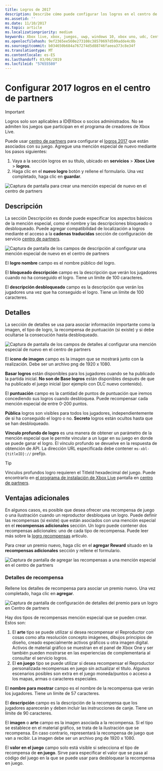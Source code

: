 ```yaml
---
title: Logros de 2017
description: Describe cómo puede configurar los logros en el centro de partners para entregar las recompensas.
ms.assetid: ''
ms.date: 11/10/2017
ms.topic: article
ms.localizationpriority: medium
keywords: Xbox live, xbox, juegos, uwp, windows 10, xbox uno, udc, Centro para desarrolladores universal
ms.openlocfilehash: 9ef2365ee560e273108c38570697d599adde4c0b
ms.sourcegitcommit: b034650b684a767274d5d88746faeea373c8e34f
ms.translationtype: MT
ms.contentlocale: es-ES
ms.lasthandoff: 03/06/2019
ms.locfileid: "57655580"
---
```

# <a name="configure-achievements-2017-in-partner-center"></a>Configurar 2017 logros en el centro de partners

> [!IMPORTANT]
> Logros solo son aplicables a ID@Xbox o socios administrados. No se admiten los juegos que participan en el programa de creadores de Xbox Live.

Puede usar [centro de partners](https://partner.microsoft.com/dashboard) para configurar el [logros 2017](../../achievements-2017/simplified-achievements.md) que están asociados con su juego. Agregue una mención especial de nuevo mediante los pasos siguientes:

1. Vaya a la sección logros en su título, ubicado en **servicios** > **Xbox Live** > **logros**.
2. Haga clic en el **nuevo logro** botón y rellene el formulario.  Una vez completado, haga clic en **guardar**.

![Captura de pantalla para crear una mención especial de nuevo en el centro de partners](../../images/dev-center/achievement-table.png)

## <a name="description"></a>Descripción
La sección Descripción es donde puede especificar los aspectos básicos de la mención especial, como el nombre y las descripciones bloqueado o desbloqueado. Puede agregar compatibilidad de localización a logros mediante el acceso a la **cadenas traducidas** sección de configuración de servicio [centro de partners](https://partner.microsoft.com/dashboard).

![Captura de pantalla de los campos de descripción al configurar una mención especial de nuevo en el centro de partners](../../images/dev-center/achievements-2.png)

El **logro nombre** campo es el nombre público del logro.

El **bloqueado descripción** campo es la descripción que verán los jugadores cuando no ha conseguido el logro. Tiene un límite de 100 caracteres.

El **descripción desbloqueado** campo es la descripción que verán los jugadores una vez que ha conseguido el logro. Tiene un límite de 100 caracteres.

## <a name="details"></a>Detalles
La sección de detalles se usa para asociar información importante como la imagen, el tipo de logro, la recompensa de puntuación (si existe) y si debe ocultarse la consecución hasta desbloqueado.

![Captura de pantalla de los campos de detalles al configurar una mención especial de nuevo en el centro de partners](../../images/dev-center/achievements-3.png)

El **icono de imagen** campo es la imagen que se mostrará junto con la realización. Debe ser un archivo png de 1920 x 1080.

**Basar logros** están disponibles para los jugadores cuando se ha publicado la partida inicial. **No son de Base logros** están disponibles después de que ha publicado el juego inicial (por ejemplo con DLC nuevo contenido).

El **puntuación** campo es la cantidad de puntos de puntuación que iremos concediendo sus logros cuando desbloquea. Puede recompensar cada mención especial de entre 0-200 puntos.  

**Pública** logros son visibles para todos los jugadores, independientemente de si ha conseguido el logro o no. **Secreto** logros están ocultos hasta que se han desbloqueado.

**Vínculo profundo de logro** es una manera de obtener un parámetro de la mención especial que le permite vincular a un lugar en su juego en donde se puede ganar el logro. El vínculo profundo se devuelve en la respuesta de obtención de API. La dirección URL especificada debe contener `ms-xbl-{titleID}://` prefijo.

> [!TIP]
> Vínculos profundos logro requieren el TitleId hexadecimal del juego. Puede encontrarlo en [el programa de instalación de Xbox Live](xbox-live-setup.md) pantalla en [centro de partners](https://developer.microsoft.com/dashboard).

## <a name="additional-rewards"></a>Ventajas adicionales
En algunos casos, es posible que desea ofrecer una recompensa de juego o una ilustración cuando un reproductor desbloquea un logro. Puede definir las recompensas (si existe) que están asociados con una mención especial en el **recompensas adicionales** sección. Un logro puede contener dos recompensas adicionales: uno de cada tipo de recompensa. Puede leer más sobre la [logro recompensas](../../achievements-2017/achievement-rewards.md) artículo.

Para crear un premio nuevo, haga clic en el **agregar Reward** situado en la **recompensas adicionales** sección y rellene el formulario.

![Captura de pantalla de agregar las recompensas a una mención especial en el centro de partners](../../images/dev-center/achievement-reward.png)

### <a name="reward-details"></a>Detalles de recompensa
Rellene los detalles de recompensa para asociar un premio nuevo. Una vez completado, haga clic en **agregar**.

![Captura de pantalla de configuración de detalles del premio para un logro en Centro de partners](../../images/dev-center/achievements-5.png)

Hay dos tipos de recompensas mención especial que se pueden crear. Estos son:

1. El **arte** tipo se puede utilizar si desea recompensar el Reproductor con cosas como alta resolución concepto imágenes, dibujos principios de diseño, creado especialmente activos gráficos u otra imagen digital. Activos de material gráfico se muestran en el panel de Xbox One y ser también pueden mostrarse en las experiencias de complementaria al consultar el servicio logros.
2. El **en juego** tipo se puede utilizar si desea recompensar el Reproductor personalizada recompensas en juego sin actualizar el título. Algunos escenarios posibles son extra en el juego moneda/puntos o acceso a los mapas, armas o caracteres especiales.

El **nombre para mostrar** campo es el nombre de la recompensa que verán los jugadores. Tiene un límite de 57 caracteres.

El **descripción** campo es la descripción de la recompensa que los jugadores aparecerán y deben incluir las instrucciones de canje. Tiene un límite de 90 caracteres.

El **imagen** o **arte** campo es la imagen asociada a la recompensa. Si el tipo se establece en el material gráfico, se trata de la ilustración que se recompensa. En caso contrario, representará la recompensa de juego que van a recibir. La imagen debe ser un archivo png de 1920 x 1080.

El **valor en el juego** campo solo está visible si selecciona el tipo de recompensa de **en juego**. Sirve para especificar el valor que se pasa al código del juego en la que se puede usar para desbloquear la recompensa en juego.
